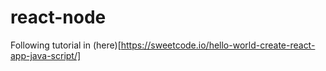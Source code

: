 # react-node

Following tutorial in (here)[https://sweetcode.io/hello-world-create-react-app-java-script/]
